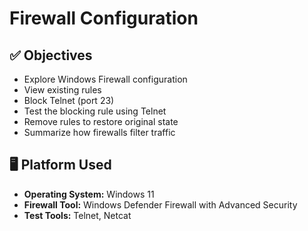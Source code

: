 # Firewall Configuration 


## ✅ Objectives

- Explore Windows Firewall configuration
- View existing rules
- Block Telnet (port 23)
- Test the blocking rule using Telnet
- Remove rules to restore original state
- Summarize how firewalls filter traffic

## 🖥️ Platform Used

- **Operating System:** Windows 11
- **Firewall Tool:** Windows Defender Firewall with Advanced Security
- **Test Tools:** Telnet, Netcat

